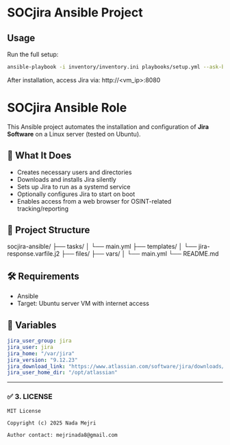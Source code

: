 # SOCjira Ansible Project

## Usage

Run the full setup:

```bash
ansible-playbook -i inventory/inventory.ini playbooks/setup.yml --ask-become-pass
```
After installation, access Jira via: http://<vm_ip>:8080

# SOCjira Ansible Role

This Ansible project automates the installation and configuration of **Jira Software** on a Linux server (tested on Ubuntu).

## 🚀 What It Does

- Creates necessary users and directories
- Downloads and installs Jira silently
- Sets up Jira to run as a systemd service
- Optionally configures Jira to start on boot
- Enables access from a web browser for OSINT-related tracking/reporting

## 📁 Project Structure

socjira-ansible/
├── tasks/
│ └── main.yml
├── templates/
│ └── jira-response.varfile.j2
├── files/
├── vars/
│ └── main.yml
└── README.md


## 🛠️ Requirements

- Ansible
- Target: Ubuntu server VM with internet access

## 🔧 Variables

```yaml
jira_user_group: jira
jira_user: jira
jira_home: "/var/jira"
jira_version: "9.12.23"
jira_download_link: "https://www.atlassian.com/software/jira/downloads/binary/atlassian-jira-software-9.12.23-x64.bin"
jira_user_home_dir: "/opt/atlassian"
```

---

### ✅ 3. **LICENSE**

```text
MIT License

Copyright (c) 2025 Nada Mejri

Author contact: mejrinada8@gmail.com
